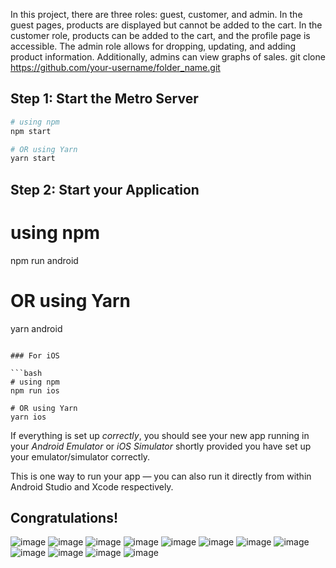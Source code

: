 In this project, there are three roles: guest, customer, and admin. In the guest pages, products are displayed but cannot be added to the cart. In the customer role, products can be added to the cart, and the profile page is accessible. The admin role allows for dropping, updating, and adding product information. Additionally, admins can view graphs of sales.
git clone https://github.com/your-username/folder_name.git

## Step 1: Start the Metro Server

```bash
# using npm
npm start

# OR using Yarn
yarn start
```

## Step 2: Start your Application
# using npm
npm run android

# OR using Yarn
yarn android
```

### For iOS

```bash
# using npm
npm run ios

# OR using Yarn
yarn ios
```

If everything is set up _correctly_, you should see your new app running in your _Android Emulator_ or _iOS Simulator_ shortly provided you have set up your emulator/simulator correctly.

This is one way to run your app — you can also run it directly from within Android Studio and Xcode respectively.

## Congratulations!

![image](https://github.com/runtime-error786/Social-media-app/assets/123109871/a9cfaa20-5d4f-4f27-8ce9-b63d4391cbbc)
![image](https://github.com/runtime-error786/Social-media-app/assets/123109871/1cf38017-02b9-448a-9409-0ef311052311)
![image](https://github.com/runtime-error786/Social-media-app/assets/123109871/10cfc028-29be-45d6-80c5-01db94e5f2c8)
![image](https://github.com/runtime-error786/Social-media-app/assets/123109871/0e8a3087-86ff-49f1-977e-81b9022d3eed)
![image](https://github.com/runtime-error786/Social-media-app/assets/123109871/b5ee73ba-52e1-4ea4-bb1e-246b0da0311a)
![image](https://github.com/runtime-error786/Social-media-app/assets/123109871/7cc7464c-f8dd-4852-8870-e1382e34ed0d)
![image](https://github.com/runtime-error786/Social-media-app/assets/123109871/887f0ac9-9976-4bd8-b891-c09f0308b1ba)
![image](https://github.com/runtime-error786/Social-media-app/assets/123109871/c8cfb885-c2fd-476c-ac5e-94a3b2740ef6)
![image](https://github.com/runtime-error786/Social-media-app/assets/123109871/17830a5b-a51b-46dc-ab78-ae7c09894c69)
![image](https://github.com/runtime-error786/Social-media-app/assets/123109871/cc39f662-450e-4945-81e1-03c14af96dad)
![image](https://github.com/runtime-error786/Social-media-app/assets/123109871/93e402b5-a08b-4e2b-9913-9db262a785e8)
![image](https://github.com/runtime-error786/Social-media-app/assets/123109871/9edb5da2-e4e4-4b85-b227-b4e096a348c6)
